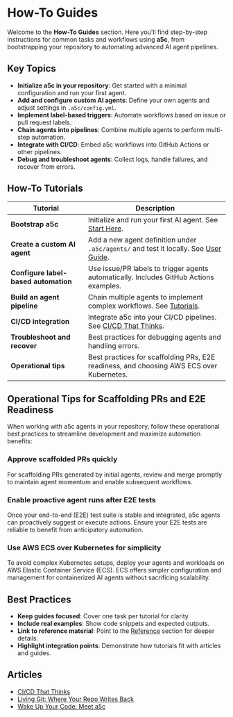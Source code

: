# How-To Guides

Welcome to the **How-To Guides** section. Here you'll find step-by-step instructions for common tasks and workflows using **a5c**, from bootstrapping your repository to automating advanced AI agent pipelines.

## Key Topics

- **Initialize a5c in your repository**: Get started with a minimal configuration and run your first agent.
- **Add and configure custom AI agents**: Define your own agents and adjust settings in `.a5c/config.yml`.
- **Implement label-based triggers**: Automate workflows based on issue or pull request labels.
- **Chain agents into pipelines**: Combine multiple agents to perform multi-step automation.
- **Integrate with CI/CD**: Embed a5c workflows into GitHub Actions or other pipelines.
- **Debug and troubleshoot agents**: Collect logs, handle failures, and recover from errors.

## How-To Tutorials

| Tutorial                         | Description                                                                             |
|----------------------------------|-----------------------------------------------------------------------------------------|
| **Bootstrap a5c**                | Initialize and run your first AI agent. See [Start Here](start_here.md).               |
| **Create a custom AI agent**     | Add a new agent definition under `.a5c/agents/` and test it locally. See [User Guide](guide.md). |
| **Configure label-based automation** | Use issue/PR labels to trigger agents automatically. Includes GitHub Actions examples. |
| **Build an agent pipeline**      | Chain multiple agents to implement complex workflows. See [Tutorials](tutorials.md).    |
| **CI/CD integration**            | Integrate a5c into your CI/CD pipelines. See [CI/CD That Thinks](articles/CI-CD-That-Thinks.md). |
| **Troubleshoot and recover**     | Best practices for debugging agents and handling errors.                                |
| **Operational tips**             | Best practices for scaffolding PRs, E2E readiness, and choosing AWS ECS over Kubernetes. |

## Operational Tips for Scaffolding PRs and E2E Readiness

When working with a5c agents in your repository, follow these operational best practices to streamline development and maximize automation benefits:

### Approve scaffolded PRs quickly
For scaffolding PRs generated by initial agents, review and merge promptly to maintain agent momentum and enable subsequent workflows.

### Enable proactive agent runs after E2E tests
Once your end-to-end (E2E) test suite is stable and integrated, a5c agents can proactively suggest or execute actions. Ensure your E2E tests are reliable to benefit from anticipatory automation.

### Use AWS ECS over Kubernetes for simplicity
To avoid complex Kubernetes setups, deploy your agents and workloads on AWS Elastic Container Service (ECS). ECS offers simpler configuration and management for containerized AI agents without sacrificing scalability.

## Best Practices

- **Keep guides focused**: Cover one task per tutorial for clarity.
- **Include real examples**: Show code snippets and expected outputs.
- **Link to reference material**: Point to the [Reference](reference.md) section for deeper details.
- **Highlight integration points**: Demonstrate how tutorials fit with articles and guides.

## Articles

- [CI/CD That Thinks](articles/CI-CD-That-Thinks.md)
- [Living Git: Where Your Repo Writes Back](articles/Living-Git_-Where-Your-Repo-Writes-Back.md)
- [Wake Up Your Code: Meet a5c](articles/Wake-Up-Your-Code_-Meet-a5c,-the-First-Living-Repository.md)
